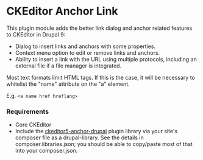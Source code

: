 # CKEditor Anchor Link

This plugin module adds the better link dialog and anchor related features
to CKEditor in Drupal 9:

- Dialog to insert links and anchors with some properties.
- Context menu option to edit or remove links and anchors.
- Ability to insert a link with the URL using multiple protocols, including an
  external file if a file manager is integrated.

Most text formats limit HTML tags. If this is the case, it will
 be necessary to whitelist the "name" attribute on the "a" element.

E.g. `<a name href hreflang>`

### Requirements
* Core CKEditor
* Include the [ckeditor5-anchor-drupal](https://www.npmjs.com/package/@northernco/ckeditor5-anchor-drupal) plugin library via your site's composer file as a drupal-library. See the details in composer.libraries.json; you should be able to copy/paste most of that into your composer.json.
